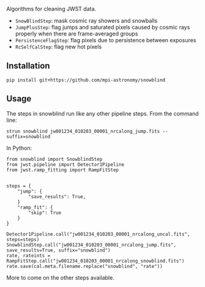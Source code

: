 Algorithms for cleaning JWST data.

 - `SnowBlindStep`: mask cosmic ray showers and snowballs
 - `JumpPlusStep`: flag jumps and saturated pixels caused by cosmic rays properly
                 when there are frame-averaged groups
 - `PersistenceFlagStep`: flag pixels due to persistence between exposures
 - `RcSelfCalStep`: flag new hot pixels


## Installation


    pip install git+https://github.com/mpi-astronomy/snowblind


## Usage

The steps in snowblind run like any other pipeline steps.  From the command line:

    strun snowblind jw001234_010203_00001_nrcalong_jump.fits --suffix=snowblind

In Python:

    from snowblind import SnowblindStep
    from jwst.pipeline import Detector1Pipeline
    from jwst.ramp_fitting import RampFitStep


    steps = {
        "jump": {
            "save_results": True,
        }
        "ramp_fit": {
            "skip": True
        }
    }

    Detector1Pipeline.call("jw001234_010203_00001_nrcalong_uncal.fits", steps=steps)
    SnowblindStep.call("jw001234_010203_00001_nrcalong_jump.fits", save_results=True, suffix="snowblind")
    rate, rateints = RampFitStep.call("jw001234_010203_00001_nrcalong_snowblind.fits")
    rate.save(cal.meta.filename.replace("snowblind", "rate"))

More to come on the other steps available.
